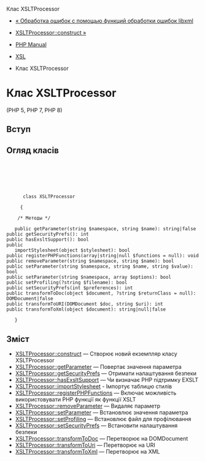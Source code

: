 Клас XSLTProcessor

-   [« Обработка ошибок с помощью функций обработки ошибок libxml](xsl.examples-errors.html)
    
-   [XSLTProcessor::construct »](xsltprocessor.construct.html)
    
-   [PHP Manual](index.html)
    
-   [XSL](book.xsl.html)
    
-   Клас XSLTProcessor
    

# Клас XSLTProcessor

(PHP 5, PHP 7, PHP 8)

## Вступ

## Огляд класів

```classsynopsis

     
    

    
     
      class XSLTProcessor
     
     {

    /* Методы */
    
   public getParameter(string $namespace, string $name): string|false
public getSecurityPrefs(): int
public hasExsltSupport(): bool
public
   importStylesheet(object $stylesheet): bool
public registerPHPFunctions(array|string|null $functions = null): void
public removeParameter(string $namespace, string $name): bool
public setParameter(string $namespace, string $name, string $value): bool
public setParameter(string $namespace, array $options): bool
public setProfiling(?string $filename): bool
public setSecurityPrefs(int $preferences): int
public transformToDoc(object $document, ?string $returnClass = null): DOMDocument|false
public transformToURI(DOMDocument $doc, string $uri): int
public transformToXml(object $document): string|null|false

   }
```

## Зміст

-   [XSLTProcessor::construct](xsltprocessor.construct.html) — Створює новий екземпляр класу XSLTProcessor
-   [XSLTProcessor::getParameter](xsltprocessor.getparameter.html) — Повертає значення параметра
-   [XSLTProcessor::getSecurityPrefs](xsltprocessor.getsecurityprefs.html) — Отримати налаштування безпеки
-   [XSLTProcessor::hasExsltSupport](xsltprocessor.hasexsltsupport.html) — Чи визначає PHP підтримку EXSLT
-   [XSLTProcessor::importStylesheet](xsltprocessor.importstylesheet.html) - Імпортує таблицю стилів
-   [XSLTProcessor::registerPHPFunctions](xsltprocessor.registerphpfunctions.html) — Включає можливість використовувати PHP функції як функції XSLT
-   [XSLTProcessor::removeParameter](xsltprocessor.removeparameter.html) — Видаляє параметр
-   [XSLTProcessor::setParameter](xsltprocessor.setparameter.html) — Встановлює значення параметра
-   [XSLTProcessor::setProfiling](xsltprocessor.setprofiling.html) — Встановлює файл для профілювання
-   [XSLTProcessor::setSecurityPrefs](xsltprocessor.setsecurityprefs.html) — Встановити налаштування безпеки
-   [XSLTProcessor::transformToDoc](xsltprocessor.transformtodoc.html) — Перетворює на DOMDocument
-   [XSLTProcessor::transformToUri](xsltprocessor.transformtouri.html) — Перетворює на URI
-   [XSLTProcessor::transformToXml](xsltprocessor.transformtoxml.html) — Перетворює на XML